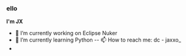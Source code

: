 ### ello 
**I'm JX** 

- 🔭 I’m currently working on Eclipse Nuker
- 🌱 I’m currently learning Python
-- 📫 How to reach me: dc - jaxxo_
-
